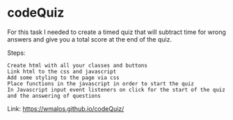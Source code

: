 # codeQuiz

For this task I needed to create a timed quiz that will subtract time for wrong answers and give you a total score at the end of the quiz.

Steps:

    Create html with all your classes and buttons
    Link html to the css and javascript
    Add some styling to the page via css
    Place functions in the javascript in order to start the quiz
    In Javascript input event listeners on click for the start of the quiz and the answering of questions

Link:   https://wmalos.github.io/codeQuiz/